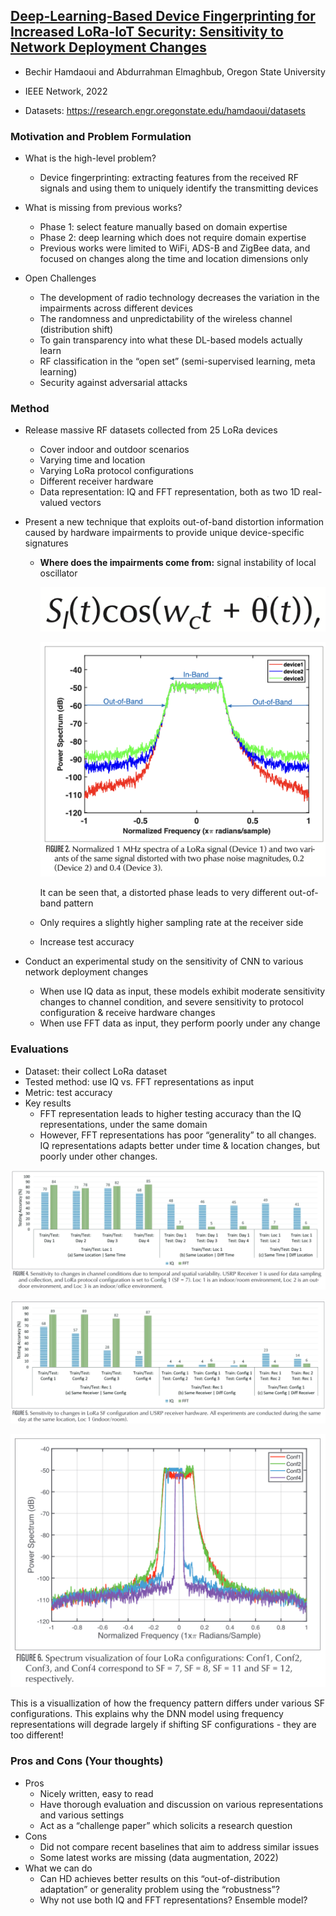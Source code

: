 ## [Deep-Learning-Based Device Fingerprinting for Increased LoRa-IoT Security: Sensitivity to Network Deployment Changes](https://dl.acm.org/doi/abs/10.1109/MNET.001.2100553)

* Bechir Hamdaoui and Abdurrahman Elmaghbub, Oregon State University

* IEEE Network, 2022

* Datasets: https://research.engr.oregonstate.edu/hamdaoui/datasets

### Motivation and Problem Formulation

* What is the high-level problem?
  * Device fingerprinting: extracting features from the received RF signals and using them to uniquely identify the transmitting devices

* What is missing from previous works?
  * Phase 1: select feature manually based on domain expertise
  * Phase 2: deep learning which does not require domain expertise
  * Previous works were limited to WiFi, ADS-B and ZigBee data, and focused on changes along the time and location dimensions only

* Open Challenges
  * The development of radio technology decreases the variation in the impairments across different devices
  * The randomness and unpredictability of the wireless channel (distribution shift)
  * To gain transparency into what these DL-based models actually learn
  * RF classification in the “open set” (semi-supervised learning, meta learning)
  * Security against adversarial attacks


### Method

* Release massive RF datasets collected from 25 LoRa devices

  * Cover indoor and outdoor scenarios
  * Varying time and location
  * Varying LoRa protocol configurations
  * Different receiver hardware
  * Data representation: IQ and FFT representation, both as two 1D real-valued vectors

* Present a new technique that exploits out-of-band distortion information caused by hardware impairments to provide unique device-specific signatures

  * **Where does the impairments come from:** signal instability of local oscillator

    ![distortion](./distortion.png)

    ![oob](./oob.png)

    It can be seen that, a distorted phase leads to very different out-of-band pattern

  * Only requires a slightly higher sampling rate at the receiver side

  * Increase test accuracy

* Conduct an experimental study on the sensitivity of CNN to various network deployment changes

  * When use IQ data as input, these models exhibit moderate sensitivity changes to channel condition, and severe sensitivity to protocol configuration & receive hardware changes
  * When use FFT data as input, they perform poorly under any change


### Evaluations

* Dataset: their collect LoRa dataset
* Tested method: use IQ vs. FFT representations as input
* Metric: test accuracy
* Key results
  * FFT representation leads to higher testing accuracy than the IQ representations, under the same domain
  * However, FFT representations has poor “generality” to all changes. IQ representations adapts better under time & location changes, but poorly under other changes.


![temporal_n_spatial](./temporal_n_spatial.png)

![config_n_receiver](./config_n_receiver.png)

![config_band](./config_band.png)

This is a visuallization of how the frequency pattern differs under various SF configurations. This explains why the DNN model using frequency representations will degrade largely if shifting SF configurations - they are too different!

### Pros and Cons (Your thoughts)

* Pros
  * Nicely written, easy to read
  * Have thorough evaluation and discussion on various representations and various settings
  * Act as a “challenge paper” which solicits a research question
* Cons
  * Did not compare recent baselines that aim to address similar issues
  * Some latest works are missing (data augmentation, 2022)
* What we can do
  * Can HD achieves better results on this “out-of-distribution adaptation” or generality problem using the “robustness”?
  * Why not use both IQ and FFT representations? Ensemble model?